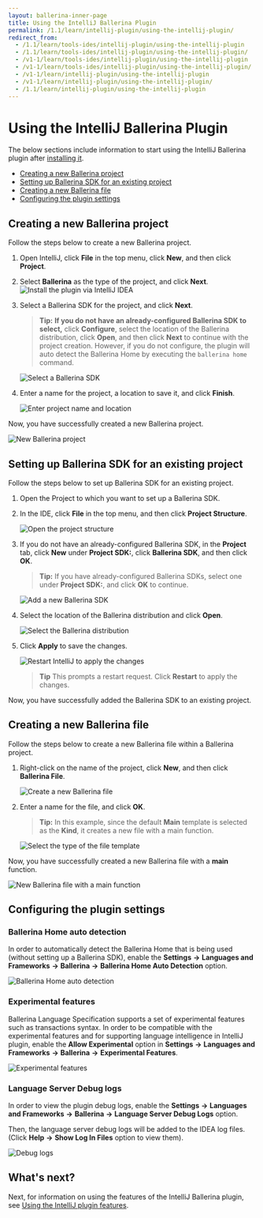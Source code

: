 ```yaml
---
layout: ballerina-inner-page
title: Using the IntelliJ Ballerina Plugin
permalink: /1.1/learn/intellij-plugin/using-the-intellij-plugin/
redirect_from:
  - /1.1/learn/tools-ides/intellij-plugin/using-the-intellij-plugin
  - /1.1/learn/tools-ides/intellij-plugin/using-the-intellij-plugin/
  - /v1-1/learn/tools-ides/intellij-plugin/using-the-intellij-plugin
  - /v1-1/learn/tools-ides/intellij-plugin/using-the-intellij-plugin/
  - /v1-1/learn/intellij-plugin/using-the-intellij-plugin
  - /v1-1/learn/intellij-plugin/using-the-intellij-plugin/
  - /1.1/learn/intellij-plugin/using-the-intellij-plugin
---
```


# Using the IntelliJ Ballerina Plugin

The below sections include information to start using the IntelliJ Ballerina plugin after [installing it](/1.1/learn/intellij-plugin).

- [Creating a new Ballerina project](#creating-a-new-ballerina-project)
- [Setting up Ballerina SDK for an existing project](#setting-up-ballerina-sdk-for-an-existing-project)
- [Creating a new Ballerina file](#creating-a-new-ballerina-file)
- [Configuring the plugin settings](#configuring-the-plugin-settings)

## Creating a new Ballerina project

Follow the steps below to create a new Ballerina project.

1. Open IntelliJ, click **File** in the top menu, click **New**, and then click **Project**.

2. Select **Ballerina** as the type of the project, and click **Next**.
![Install the plugin via IntelliJ IDEA](/1.1/learn/images/select-project-type.png)

3. Select a Ballerina SDK for the project, and click **Next**.

    >**Tip:** **If you do not have an already-configured Ballerina SDK to select,** click **Configure**, select the location of the Ballerina distribution, click **Open**, and then click **Next** to continue with the project creation. However, if you do not configure, the plugin will auto detect the Ballerina Home by executing the `ballerina home` command.

    ![Select a Ballerina SDK](/1.1/learn/images/select-sdk.png)
   
4. Enter a name for the project, a location to save it, and click **Finish**.

    ![Enter project name and location](/1.1/learn/images/enter-project-name-and-location.png)

Now, you have successfully created a new Ballerina project.

![New Ballerina project](/1.1/learn/images/new-ballerina-project.png)

## Setting up Ballerina SDK for an existing project

Follow the steps below to set up Ballerina SDK for an existing project.

1. Open the Project to which you want to set up a Ballerina SDK.
2. In the IDE, click **File** in the top menu, and then click **Project Structure**.

    ![Open the project structure](/1.1/learn/images/open-project-structure.png)
3. If you do not have an already-configured Ballerina SDK, in the **Project** tab, click **New** under **Project SDK:**, click **Ballerina SDK**, and then click **OK**. 

    >**Tip:** If you have already-configured Ballerina SDKs, select one under **Project SDK:**, and click **OK** to continue.

    ![Add a new Ballerina SDK](/1.1/learn/images/add-new-sdk.png)
4. Select the location of the Ballerina distribution and click **Open**.

    ![Select the Ballerina distribution](/1.1/learn/images/select-ballerina-distribution.png)
5. Click **Apply** to save the changes.

    ![Restart IntelliJ to apply the changes](/1.1/learn/images/apply-changes.png)

    >**Tip** This prompts a restart request. Click **Restart** to apply the changes.

 Now, you have successfully added the Ballerina SDK to an existing project.

## Creating a new Ballerina file

Follow the steps below to create a new Ballerina file within a Ballerina project.

1. Right-click on the name of the project, click **New**, and then click **Ballerina File**.

    ![Create a new Ballerina file](/1.1/learn/images/create-new-ballerina-file.png)

2. Enter a name for the file, and click **OK**. 

    > **Tip:** In this example, since the default **Main** template is selected as the **Kind**, it creates a new file with a main function.

    ![Select the type of the file template](/1.1/learn/images/select-file-kind.png)

Now, you have successfully created a new Ballerina file with a **main** function.

![New Ballerina file with a main function](/1.1/learn/images/new-ballerina-file-with-main-function.png)

## Configuring the plugin settings

### Ballerina Home auto detection

In order to automatically detect the Ballerina Home that is being used (without setting up a Ballerina SDK), enable the **Settings** **->** **Languages and Frameworks** **->** **Ballerina** **->** **Ballerina Home Auto Detection** option.

![Ballerina Home auto detection](/1.1/learn/images/auto-detection.png)

### Experimental features

Ballerina Language Specification supports a set of experimental features such as transactions syntax. In order to be compatible with the experimental features and for supporting language intelligence in IntelliJ plugin, enable the **Allow Experimental** option in **Settings** **->** **Languages and Frameworks** **->** **Ballerina** **->** **Experimental Features**.

![Experimental features](/1.1/learn/images/experimental-features.png)

### Language Server Debug logs

In order to view the plugin debug logs, enable the **Settings** **->** **Languages and Frameworks** **->** **Ballerina** **->** **Language Server Debug Logs** option.

Then, the language server debug logs will be added to the IDEA log files. (Click **Help** **->** **Show Log In Files** option to view them).

![Debug logs](/1.1/learn/images/debug-logs.png)

## What's next?

 Next, for information on using the features of the IntelliJ Ballerina plugin, see [Using the IntelliJ plugin features](/1.1/learn/intellij-plugin/using-intellij-plugin-features).
 


 

